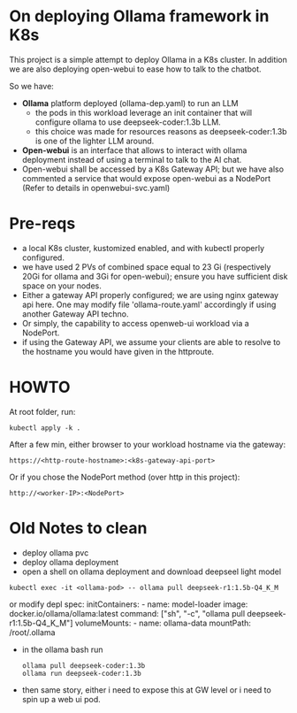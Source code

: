 # On deploying Ollama framework in K8s

This project is a simple attempt to deploy Ollama in a K8s cluster. In addition we are also deploying open-webui to ease how to talk to the chatbot.

So we have:
- **Ollama** platform deployed (ollama-dep.yaml) to run an LLM
  - the pods in this workload leverage an init container that will configure ollama to use deepseek-coder:1.3b LLM.
  - this choice was made for resources reasons as deepseek-coder:1.3b is one of the lighter LLM around.
- **Open-webui** is an interface that allows to interact with ollama deployment instead of using a terminal to talk to the AI chat.
- Open-webui shall be accessed by a K8s Gateway API; but we have also commented a service that would expose open-webui as a NodePort (Refer to details in openwebui-svc.yaml)

# Pre-reqs
- a local K8s cluster, kustomized enabled, and with kubectl properly configured.
- we have used 2 PVs of combined space equal to 23 Gi (respectively 20Gi for ollama and 3Gi for open-webui); ensure you have sufficient disk space on your nodes.
- Either a gateway API properly configured; we are using nginx gateway api here. One may modify file 'ollama-route.yaml' accordingly if using another Gateway API techno.
- Or simply, the capability to access openweb-ui workload via a NodePort.
- if using the Gateway API, we assume your clients are able to resolve to the hostname you would have given in the httproute.

# HOWTO
At root folder, run:
```` 
kubectl apply -k .
````
After a few min, either browser to your workload hostname via the gateway:
```` 
https://<http-route-hostname>:<k8s-gateway-api-port>
````

Or if you chose the NodePort method (over http in this project):
```` 
http://<worker-IP>:<NodePort>
````


# Old Notes to clean

- deploy ollama pvc
- deploy ollama deployment
- open a shell on ollama deployment and download deepseel light model 
````
kubectl exec -it <ollama-pod> -- ollama pull deepseek-r1:1.5b-Q4_K_M
````
or modify depl
    spec:
      initContainers:
      - name: model-loader
        image: docker.io/ollama/ollama:latest
        command: ["sh", "-c", "ollama pull deepseek-r1:1.5b-Q4_K_M"]
        volumeMounts:
        - name: ollama-data
          mountPath: /root/.ollama

- in the ollama bash 
    run 
    ````
    ollama pull deepseek-coder:1.3b
    ollama run deepseek-coder:1.3b
    ````

- then same story, either i need to expose this at GW level or i need to spin up a web ui pod.

